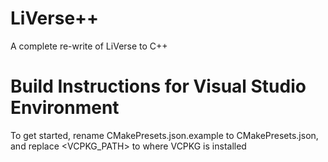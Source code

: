 # LiVerse++
A complete re-write of LiVerse to C++

# Build Instructions for Visual Studio Environment
To get started, rename CMakePresets.json.example to CMakePresets.json, and replace <VCPKG_PATH>
to where VCPKG is installed